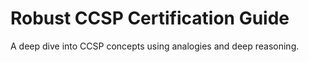 # Robust CCSP Certification Guide

A deep dive into CCSP concepts using analogies and deep reasoning.
